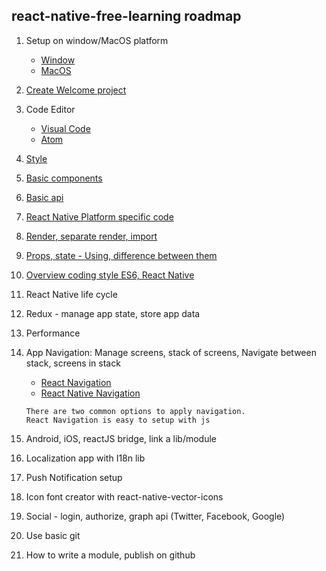 ## react-native-free-learning roadmap

1.  Setup on window/MacOS platform

    * [Window](GeneralDocs/Setup/WindowSetup.md)
    * [MacOS](GeneralDocs/Setup/MacSetup.md)

2.  [Create Welcome project](Lession_1_Welcome/ReadMe.md)

3.  Code Editor
    * [Visual Code](./GeneralDocs/Editor/VisualCode.md)
    * [Atom](./GeneralDocs/Editor/Atom.md)

4.  [Style](./GeneralDocs/Style.md)

5.  [Basic components](https://reactnative.dev/docs/components-and-apis#basic-components)

6.  [Basic api](./GeneralDocs/BasicApi/ReadMe.md)

7.  [React Native Platform specific code](./GeneralDocs/SpecificPlatform.md)

8.  [Render, separate render, import](./GeneralDocs/SeparateCode.md)

9.  [Props, state - Using, difference between them](./GeneralDocs/PropsAndState.md)

10. [Overview coding style ES6, React Native](./GeneralDocs/CodingStyleGuide.md)

11. React Native life cycle

12. Redux - manage app state, store app data

13. Performance

14. App Navigation: Manage screens, stack of screens, Navigate between stack, screens in stack
    * [React Navigation](https://reactnavigation.org/docs/getting-started/)
    * [React Native Navigation](https://wix.github.io/react-native-navigation/docs/before-you-start/)
    ```
    There are two common options to apply navigation.
    React Navigation is easy to setup with js
    ```
15. Android, iOS, reactJS bridge, link a lib/module

16. Localization app with I18n lib

17. Push Notification setup

18. Icon font creator with react-native-vector-icons

19. Social - login, authorize, graph api (Twitter, Facebook, Google)

20. Use basic git

21. How to write a module, publish on github

